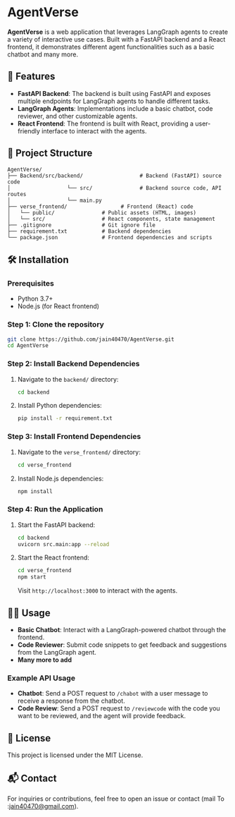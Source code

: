 
# AgentVerse

**AgentVerse** is a web application that leverages LangGraph agents to create a variety of interactive use cases. Built with a FastAPI backend and a React frontend, it demonstrates different agent functionalities such as a basic chatbot and many more.

## 🚀 Features

- **FastAPI Backend**: The backend is built using FastAPI and exposes multiple endpoints for LangGraph agents to handle different tasks.
- **LangGraph Agents**: Implementations include a basic chatbot, code reviewer, and other customizable agents.
- **React Frontend**: The frontend is built with React, providing a user-friendly interface to interact with the agents.

## 📁 Project Structure

```
AgentVerse/
├── Backend/src/backend/                  # Backend (FastAPI) source code
│                  └── src/               # Backend source code, API routes
│                  └── main.py
├── verse_frontend/                 # Frontend (React) code
│   └── public/               # Public assets (HTML, images)
│   └── src/                  # React components, state management
├── .gitignore                # Git ignore file
├── requirement.txt           # Backend dependencies
└── package.json              # Frontend dependencies and scripts
```

## 🛠 Installation

### Prerequisites

- Python 3.7+
- Node.js (for React frontend)

### Step 1: Clone the repository

```bash
git clone https://github.com/jain40470/AgentVerse.git
cd AgentVerse
```

### Step 2: Install Backend Dependencies

1. Navigate to the `backend/` directory:
   
   ```bash
   cd backend
   ```

2. Install Python dependencies:

   ```bash
   pip install -r requirement.txt
   ```

### Step 3: Install Frontend Dependencies

1. Navigate to the `verse_frontend/` directory:

   ```bash
   cd verse_frontend
   ```

2. Install Node.js dependencies:

   ```bash
   npm install
   ```

### Step 4: Run the Application

1. Start the FastAPI backend:

   ```bash
   cd backend
   uvicorn src.main:app --reload
   ```

2. Start the React frontend:

   ```bash
   cd verse_frontend
   npm start
   ```

   Visit `http://localhost:3000` to interact with the agents.

## 🧑‍💻 Usage

- **Basic Chatbot**: Interact with a LangGraph-powered chatbot through the frontend.
- **Code Reviewer**: Submit code snippets to get feedback and suggestions from the LangGraph agent.
- **Many more to add**

### Example API Usage

- **Chatbot**: Send a POST request to `/chabot` with a user message to receive a response from the chatbot.
- **Code Review**: Send a POST request to `/reviewcode` with the code you want to be reviewed, and the agent will provide feedback.

## 📄 License

This project is licensed under the MIT License.

## 📬 Contact

For inquiries or contributions, feel free to open an issue or contact (mail To :jain40470@gmail.com).